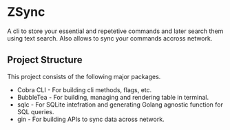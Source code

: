 # ZSync
A cli to store your essential and repetetive commands and later search them using text search. Also allows to sync your commands accross network.

## Project Structure
This project consists of the following major packages.
- Cobra CLI - For building cli methods, flags, etc.
- BubbleTea - For building, managing and rendering table in terminal.
- sqlc - For SQLite intefration and generating Golang agnostic function for SQL queries.
- gin - For building APIs to sync data across network.
